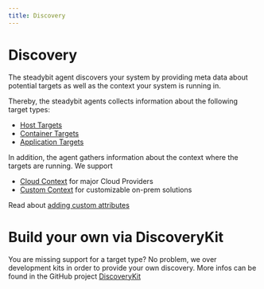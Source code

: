 ```yaml
---
title: Discovery
---
```


# Discovery

The steadybit agent discovers your system by providing meta data about potential targets as well as the context your system is running in.

Thereby, the steadybit agents collects information about the following target types:

* [Host Targets](host.md)
* [Container Targets](container.md)
* [Application Targets](application.md)

In addition, the agent gathers information about the context where the targets are running. We support

* [Cloud Context](cloud.md) for major Cloud Providers
* [Custom Context](custom.md) for customizable on-prem solutions

Read about [adding custom attributes](custom.md)

# Build your own via DiscoveryKit
You are missing support for a target type?
No problem, we over development kits in order to provide your own discovery.
More infos can be found in the GitHub project [DiscoveryKit](https://github.com/steadybit/discovery-kit)
